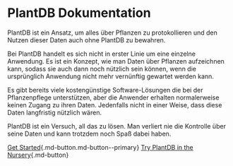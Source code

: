 # PlantDB Dokumentation

PlantDB ist ein Ansatz, um alles über Pflanzen zu protokollieren und den Nutzen dieser Daten auch ohne PlantDB zu bewahren.

Bei PlantDB handelt es sich nicht in erster Linie um eine einzelne Anwendung. Es ist ein Konzept, wie man Daten über Pflanzen aufzeichnen kann, sodass sie auch dann noch nützlich sein können, wenn die ursprünglich Anwendung nicht mehr vernünftig gewartet werden kann.

Es gibt bereits viele kostengünstige Software-Lösungen die bei der Pflanzenpflege unterstützen, aber die Anwender erhalten normalerweise keinen Zugang zu ihren Daten. Jedenfalls nicht in einer Weise, dass diese Daten langfristig nützlich wären.

PlantDB ist ein Versuch, all das zu lösen. Man verliert nie die Kontrolle über seine Daten und kann trotzdem noch Spaß dabei haben.

[Get Started](./tutorial/index.md ""){.md-button.md-button--primary} [Try PlantDB in the Nursery](/nursery/ ""){.md-button}

